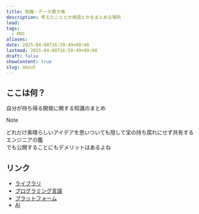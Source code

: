 ```yaml
---
title: 知識・データ置き場
description: 考えたこととか用語とかをまとめる場所
lead: 
tags:
  - MOC
aliases: 
date: 2025-04-08T16:59:49+09:00
lastmod: 2025-04-08T16:59:49+09:00
draft: false
showContent: true
slug: about
---
```

## ここは何？
自分が持ち得る開発に関する知識のまとめ

> [!note]
> どれだけ素晴らしいアイデアを思いついても隠して宝の持ち腐れにせず共有するエンジニアの鑑<br>
> でも公開することにもデメリットはあるよね

## リンク
- [ライブラリ](libs/ライブラリ.md)
- [プログラミング言語](lang/programming/プログラミング言語.md)
- [プラットフォーム](platform/プラットフォーム.md)
- [AI](AI/AI.md)